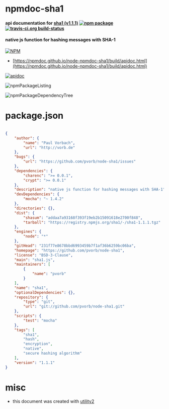 # npmdoc-sha1

#### api documentation for  [sha1 (v1.1.1)](https://github.com/pvorb/node-sha1)  [![npm package](https://img.shields.io/npm/v/npmdoc-sha1.svg?style=flat-square)](https://www.npmjs.org/package/npmdoc-sha1) [![travis-ci.org build-status](https://api.travis-ci.org/npmdoc/node-npmdoc-sha1.svg)](https://travis-ci.org/npmdoc/node-npmdoc-sha1)

#### native js function for hashing messages with SHA-1

[![NPM](https://nodei.co/npm/sha1.png?downloads=true&downloadRank=true&stars=true)](https://www.npmjs.com/package/sha1)

- [https://npmdoc.github.io/node-npmdoc-sha1/build/apidoc.html](https://npmdoc.github.io/node-npmdoc-sha1/build/apidoc.html)

[![apidoc](https://npmdoc.github.io/node-npmdoc-sha1/build/screenCapture.buildCi.browser.%252Ftmp%252Fbuild%252Fapidoc.html.png)](https://npmdoc.github.io/node-npmdoc-sha1/build/apidoc.html)

![npmPackageListing](https://npmdoc.github.io/node-npmdoc-sha1/build/screenCapture.npmPackageListing.svg)

![npmPackageDependencyTree](https://npmdoc.github.io/node-npmdoc-sha1/build/screenCapture.npmPackageDependencyTree.svg)



# package.json

```json

{
    "author": {
        "name": "Paul Vorbach",
        "url": "http://vorb.de"
    },
    "bugs": {
        "url": "https://github.com/pvorb/node-sha1/issues"
    },
    "dependencies": {
        "charenc": ">= 0.0.1",
        "crypt": ">= 0.0.1"
    },
    "description": "native js function for hashing messages with SHA-1",
    "devDependencies": {
        "mocha": "~ 1.4.2"
    },
    "directories": {},
    "dist": {
        "shasum": "addaa7a93168f393f19eb2b15091618e2700f848",
        "tarball": "https://registry.npmjs.org/sha1/-/sha1-1.1.1.tgz"
    },
    "engines": {
        "node": "*"
    },
    "gitHead": "231f77e8678bbd6993459b7f1af36b6259bc06ba",
    "homepage": "https://github.com/pvorb/node-sha1",
    "license": "BSD-3-Clause",
    "main": "sha1.js",
    "maintainers": [
        {
            "name": "pvorb"
        }
    ],
    "name": "sha1",
    "optionalDependencies": {},
    "repository": {
        "type": "git",
        "url": "git://github.com/pvorb/node-sha1.git"
    },
    "scripts": {
        "test": "mocha"
    },
    "tags": [
        "sha1",
        "hash",
        "encryption",
        "native",
        "secure hashing algorithm"
    ],
    "version": "1.1.1"
}
```



# misc
- this document was created with [utility2](https://github.com/kaizhu256/node-utility2)
